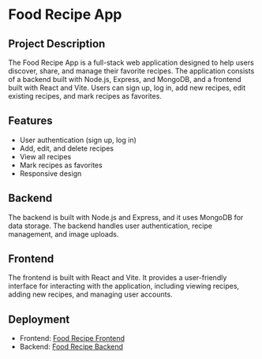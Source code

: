 # Food Recipe App

## Project Description

The Food Recipe App is a full-stack web application designed to help users discover, share, and manage their favorite recipes. The application consists of a backend built with Node.js, Express, and MongoDB, and a frontend built with React and Vite. Users can sign up, log in, add new recipes, edit existing recipes, and mark recipes as favorites.

## Features

- User authentication (sign up, log in)
- Add, edit, and delete recipes
- View all recipes
- Mark recipes as favorites
- Responsive design

## Backend

The backend is built with Node.js and Express, and it uses MongoDB for data storage. The backend handles user authentication, recipe management, and image uploads.

## Frontend

The frontend is built with React and Vite. It provides a user-friendly interface for interacting with the application, including viewing recipes, adding new recipes, and managing user accounts.

## Deployment

- Frontend: [Food Recipe Frontend](https://foodrecipefrontend.onrender.com)
- Backend: [Food Recipe Backend](https://food-recipe-platform.onrender.com)